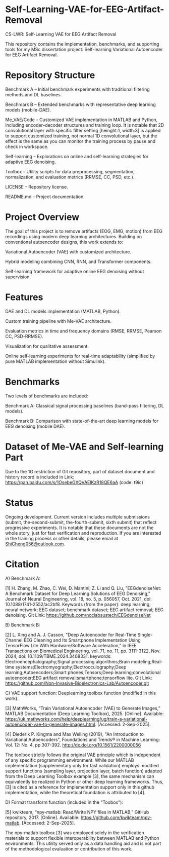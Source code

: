 # Self-Learning-VAE-for-EEG-Artifact-Removal

CS-LWR: Self-Learning VAE for EEG Artifact Removal

This repository contains the implementation, benchmarks, and supporting tools for my MSc dissertation project: Self-learning Variational Autoencoder for EEG Artifact Removal.

# Repository Structure

Benchmark A – Initial benchmark experiments with traditional filtering methods and DL baselines.

Benchmark B – Extended benchmarks with representative deep learning models (mobile-DAE).

Me_VAE/Code – Customized VAE implementation in MATLAB and Python, including encoder–decoder structures and training loop. It is notable that 2D convolutional layer with specific filter setting [heinght:1, width:3] is applied to support customized training, not normal 1D convolutional layer, but the effect is the same as you can monitor the training process by pause and check in workspace.

Self-learning – Explorations on online and self-learning strategies for adaptive EEG denoising.

Toolbox – Utility scripts for data preprocessing, segmentation, normalization, and evaluation metrics (RRMSE, CC, PSD, etc.).

LICENSE – Repository license.

README.md – Project documentation.

# Project Overview

The goal of this project is to remove artifacts (EOG, EMG, motion) from EEG recordings using modern deep learning architectures. Building on conventional autoencoder designs, this work extends to:

Variational Autoencoder (VAE) with customized architecture.

Hybrid modeling combining CNN, RNN, and Transformer components.

Self-learning framework for adaptive online EEG denoising without supervision.

# Features

DAE and DL models implementation (MATLAB, Python).

Custom training pipeline with Me-VAE architecture.

Evaluation metrics in time and frequency domains (RMSE, RRMSE, Pearson CC, PSD-RRMSE).

Visualization for qualitative assessment.

Online self-learning experiments for real-time adaptability (simplified by pure MATLAB implementation without Simulink).

# Benchmarks

Two levels of benchmarks are included:

Benchmark A: Classical signal processing baselines (band-pass filtering, DL models).

Benchmark B: Comparison with state-of-the-art deep learning models for EEG denoising (mobile DAE).

# Dataset of Me-VAE and Self-learning Part

Due to the 1G restriction of Git repository, part of dataset document and history record is included in Link: https://pan.baidu.com/s/1OsebeGXQVAElKzR18QE6aA (code: t9ic) 

# Status

Ongoing development. Current version includes multiple submissions (submit, the-second-submit, the-fourth-submit, sixth submit) that reflect progressive experiments. It is notable that these documents are not the whole story, just for fast verification and reproduction. If you are interested in the training process or other details, please email at ShiCheng056@outlook.com.

# Citation
A) Benchmark A:

  [1] H. Zhang, M. Zhao, C. Wei, D. Mantini, Z. Li and Q. Liu, "EEGdenoiseNet: A Benchmark Dataset for Deep Learning Solutions of EEG Denoising," Journal of Neural Engineering, vol. 18, no. 5, p. 056057, Oct. 2021, doi: 10.1088/1741-2552/ac2bf8.
Keywords (from the paper): deep learning; neural network; EEG dataset; benchmark dataset; EEG artifact removal; EEG denoising. Git Link: https://github.com/ncclabsustech/EEGdenoiseNet

B) Benchmark B:

  [2] L. Xing and A. J. Casson, "Deep Autoencoder for Real-Time Single-Channel EEG Cleaning and Its Smartphone Implementation Using TensorFlow Lite With Hardware/Software Acceleration," in IEEE Transactions on Biomedical Engineering, vol. 71, no. 11, pp. 3111-3122, Nov. 2024, doi: 10.1109/TBME.2024.3408331.
keywords: Electroencephalography;Signal processing algorithms;Brain modeling;Real-time systems;Electromyography;Electrooculography;Deep learning;Autoencoders;Smart phones;Tensors;Deep learning;convolutional autoencoder;EEG artifact removal;smartphone;tensorflow lite. Git Link: https://github.com/Non-Invasive-Bioelectronics-Lab/Autoencoder.git

C) VAE support function: 
Deeplearning toolbox function (modified in this work):

  [3] MathWorks, “Train Variational Autoencoder (VAE) to Generate Images,” MATLAB Documentation (Deep Learning Toolbox), 2025. [Online]. Available: https://uk.mathworks.com/help/deeplearning/ug/train-a-variational-autoencoder-vae-to-generate-images.html. [Accessed: 2-Sep-2025].

  [4] Diederik P. Kingma and Max Welling (2019), "An Introduction to Variational Autoencoders", Foundations and Trends® in Machine Learning: Vol. 12: No. 4, pp 307-392. http://dx.doi.org/10.1561/2200000056 

  The toolbox strictly follows the original VAE principle which is independent of any specific programming environment. While our MATLAB implementation (supplementary only for fast validation) employs modified support functions (sampling layer, projection layer, batch function) adapted from the Deep Learning Toolbox example [3], the same mechanism can equivalently be realized in Python or other deep learning frameworks. Thus, [3] is cited as a reference for implementation support only in this github implementation, while the theoretical foundation is attributed to [4].

D) Format transform function (included in the "Toobox"):

  [5] kwikteam, “npy-matlab: Read/Write NPY files in MATLAB,” GitHub repository, 2017. [Online]. Available: https://github.com/kwikteam/npy-matlab. [Accessed: 2-Sep-2025].

  The npy-matlab toolbox [3] was employed solely in the verification materials to support flexible interoperability between MATLAB and Python environments. This utility served only as a data handling aid and is not part of the methodological evaluation or contribution of this work.



